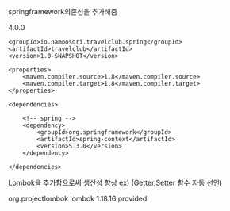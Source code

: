 
springframework의존성을 추가해줌

<?xml version="1.0" encoding="UTF-8"?>
<project xmlns="http://maven.apache.org/POM/4.0.0"
         xmlns:xsi="http://www.w3.org/2001/XMLSchema-instance"
         xsi:schemaLocation="http://maven.apache.org/POM/4.0.0 http://maven.apache.org/xsd/maven-4.0.0.xsd">
    <modelVersion>4.0.0</modelVersion>

    <groupId>io.namoosori.travelclub.spring</groupId>
    <artifactId>travelclub</artifactId>
    <version>1.0-SNAPSHOT</version>

    <properties>
        <maven.compiler.source>1.8</maven.compiler.source>
        <maven.compiler.target>1.8</maven.compiler.target>
    </properties>

    <dependencies>

        <!-- spring -->
        <dependency>
            <groupId>org.springframework</groupId>
            <artifactId>spring-context</artifactId>
            <version>5.3.0</version>
        </dependency>

    </dependencies>

</project>


Lombok을 추가함으로써 생산성 향상 ex) (Getter,Setter 함수 자동 선언)


   <groupId>org.projectlombok</groupId>
   <artifactId>lombok</artifactId>
   <version>1.18.16</version>
   <scope>provided</scope>

